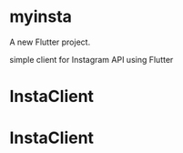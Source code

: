# myinsta

A new Flutter project.

simple client for Instagram API using Flutter

# InstaClient
# InstaClient
